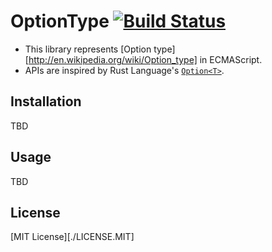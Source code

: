 # OptionType [![Build Status](https://secure.travis-ci.org/saneyuki/option-t.svg?branch=master)](http://travis-ci.org/saneyuki/option-t)

* This library represents [Option type][http://en.wikipedia.org/wiki/Option_type] in ECMAScript.
* APIs are inspired by Rust Language's [`Option<T>`](https://doc.rust-lang.org/std/option/).


## Installation

TBD


## Usage

TBD


## License

[MIT License][./LICENSE.MIT]
